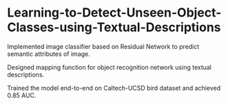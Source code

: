 # Learning-to-Detect-Unseen-Object-Classes-using-Textual-Descriptions

Implemented image classifier based on Residual Network to predict semantic attributes of image.

Designed mapping function for object recognition network using textual descriptions.

Trained the model end-to-end on Caltech-UCSD bird dataset and achieved 0.85 AUC.
